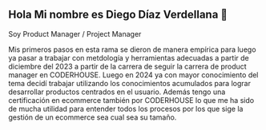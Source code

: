 ## Hola Mi nombre es Diego Díaz Verdellana  👋
Soy Product Manager /  Project Manager

Mis primeros pasos  en esta rama se dieron de manera empírica para luego ya pasar a trabajar con metdología  y herramientas adecuadas a partir de  diciembre del 2023 a partir de la carrera de seguir la carrera de product manager en CODERHOUSE. Luego en 2024 ya con mayor conocimiento del tema decidí trabajar utilizando los conocimientos acumulados para lograr desarrollar productos centrados en el usuario. Además tengo una certificación en ecommerce también por CODERHOUSE lo que me ha sido de mucha utilidad para entender todos los procesos por los que sige la gestión de un ecommerce sea cual sea su tamaño.

<!--
**diegoverdellana/diegoverdellana** is a ✨ _special_ ✨ repository because its `README.md` (this file) appears on your GitHub profile.

Here are some ideas to get you started:

- 🔭 I’m currently working on ...
- 🌱 I’m currently learning ...
- 👯 I’m looking to collaborate on ...
- 🤔 I’m looking for help with ...
- 💬 Ask me about ...
- 📫 How to reach me: ...
- 😄 Pronouns: ...
- ⚡ Fun fact: ...
-->
